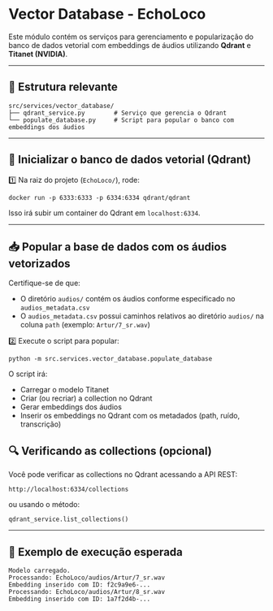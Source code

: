 # Vector Database - EchoLoco

Este módulo contém os serviços para gerenciamento e popularização do banco de dados vetorial com embeddings de áudios utilizando **Qdrant** e **Titanet (NVIDIA)**.

---

## 📂 Estrutura relevante

```
src/services/vector_database/
├── qdrant_service.py        # Serviço que gerencia o Qdrant
└── populate_database.py     # Script para popular o banco com embeddings dos áudios
```

---

## 🐳 Inicializar o banco de dados vetorial (Qdrant)

1️⃣ Na raiz do projeto (`EchoLoco/`), rode:
```
docker run -p 6333:6333 -p 6334:6334 qdrant/qdrant
```
Isso irá subir um container do Qdrant em `localhost:6334`.

---

## 📥 Popular a base de dados com os áudios vetorizados

Certifique-se de que:
- O diretório `audios/` contém os áudios conforme especificado no `audios_metadata.csv`
- O `audios_metadata.csv` possui caminhos relativos ao diretório `audios/` na coluna `path` (exemplo: `Artur/7_sr.wav`)

2️⃣ Execute o script para popular:
```
python -m src.services.vector_database.populate_database
```
O script irá:
- Carregar o modelo Titanet
- Criar (ou recriar) a collection no Qdrant
- Gerar embeddings dos áudios
- Inserir os embeddings no Qdrant com os metadados (path, ruído, transcrição)

## 🔍 Verificando as collections (opcional)

Você pode verificar as collections no Qdrant acessando a API REST:
```
http://localhost:6334/collections
```
ou usando o método:
```
qdrant_service.list_collections()
```

---

## 📌 Exemplo de execução esperada

```
Modelo carregado.
Processando: EchoLoco/audios/Artur/7_sr.wav
Embedding inserido com ID: f2c9a9e6-...
Processando: EchoLoco/audios/Artur/8_sr.wav
Embedding inserido com ID: 1a7f2d4b-...
```